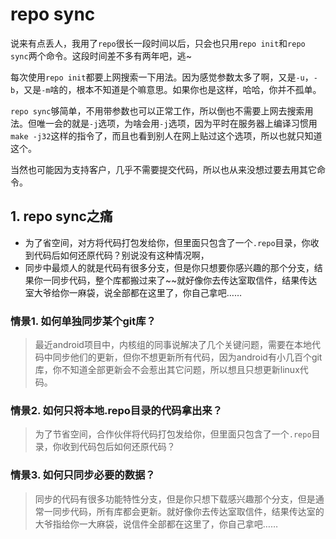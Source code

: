 # repo sync

说来有点丢人，我用了`repo`很长一段时间以后，只会也只用`repo init`和`repo sync`两个命令。这段时间差不多有两年吧，逃~

每次使用`repo init`都要上网搜索一下用法。因为感觉参数太多了啊，又是`-u`，`-b`，又是`-m`啥的，根本不知道是个嘛意思。如果你也是这样，哈哈，你并不孤单。

`repo sync`够简单，不用带参数也可以正常工作，所以倒也不需要上网去搜索用法。但唯一会的就是`-j`选项，为啥会用`-j`选项，因为平时在服务器上编译习惯用`make -j32`这样的指令了，而且也看到别人在网上贴过这个选项，所以也就只知道这个。

当然也可能因为支持客户，几乎不需要提交代码，所以也从来没想过要去用其它命令。

## 1. repo sync之痛

* 为了省空间，对方将代码打包发给你，但里面只包含了一个`.repo`目录，你收到代码后如何还原代码？别说没有这种情况啊，
* 同步中最烦人的就是代码有很多分支，但是你只想要你感兴趣的那个分支，结果你一同步代码，整个库都搬过来了~~就好像你去传达室取信件，结果传达室大爷给你一麻袋，说全部都在这里了，你自己拿吧……

### 情景1. 如何单独同步某个git库？

> 最近android项目中，内核组的同事说解决了几个关键问题，需要在本地代码中同步他们的更新，但你不想更新所有代码，因为android有小几百个git库，你不知道全部更新会不会惹出其它问题，所以想且只想更新linux代码。

### 情景2. 如何只将本地.repo目录的代码拿出来？

> 为了节省空间，合作伙伴将代码打包发给你，但里面只包含了一个`.repo`目录，你收到代码包后如何还原代码？

### 情景3. 如何只同步必要的数据？

> 同步的代码有很多功能特性分支，但是你只想下载感兴趣那个分支，但是通常一同步代码，所有库都会更新。就好像你去传达室取信件，结果传达室的大爷指给你一大麻袋，说信件全部都在这里了，你自己拿吧……



